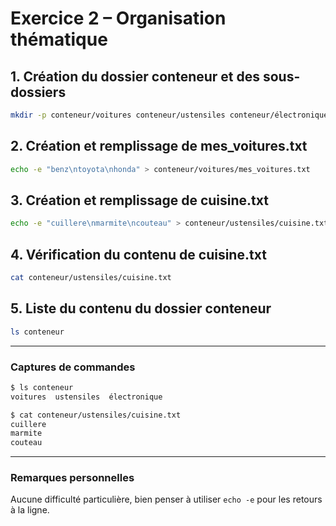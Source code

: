 # Exercice 2 – Organisation thématique

## 1. Création du dossier conteneur et des sous-dossiers
```bash
mkdir -p conteneur/voitures conteneur/ustensiles conteneur/électronique
```

## 2. Création et remplissage de mes_voitures.txt
```bash
echo -e "benz\ntoyota\nhonda" > conteneur/voitures/mes_voitures.txt
```

## 3. Création et remplissage de cuisine.txt
```bash
echo -e "cuillere\nmarmite\ncouteau" > conteneur/ustensiles/cuisine.txt
```

## 4. Vérification du contenu de cuisine.txt
```bash
cat conteneur/ustensiles/cuisine.txt
```

## 5. Liste du contenu du dossier conteneur
```bash
ls conteneur
```

---

### Captures de commandes

```bash
$ ls conteneur
voitures  ustensiles  électronique

$ cat conteneur/ustensiles/cuisine.txt
cuillere
marmite
couteau
```

---

### Remarques personnelles
Aucune difficulté particulière, bien penser à utiliser `echo -e` pour les retours à la ligne.